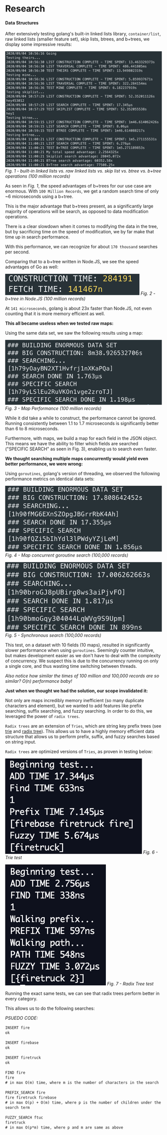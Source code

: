 # Research

#### Data Structures

After extensively testing golang's built-in linked lists library, `container/list`, raw linked lists (smaller feature set), skip lists, btrees, and b+trees, we display some impressive results:

![speed test](/assets/unknown-3.png)
_Fig. 1 - built-in linked lists vs. raw linked lists vs. skip list vs. btree vs. b+tree operations (100 million records)_

As seen in _Fig. 1_, the speed advantages of b+trees for our use case are enormous. With `100 Million Records`, we get a random search time of only ~6 microseconds using a b+tree.

This is the major advantage that b+trees present, as a significantly large majority of operations will be search, as opposed to data modification operations.

There is a clear slowdown when it comes to modifying the data in the tree, but by sacrificing time on the speed of modification, we by far make that time up in search performance.

With this performance, we can recognize for about `170 thousand` searches per second.

Comparing that to a b+tree written in Node.JS, we see the speed advantages of Go as well:

![speed comparison](/assets/unknown-1.png)
_Fig. 2 - b+tree in Node.JS (100 million records)_

At `141 microseconds`, golang is about 23x faster than Node.JS, not even counting that it is more memory efficient as well.

**This all became useless when we tested raw maps:**

Using the same data set, we saw the following results using a map:

![big data map](/assets/unknown-6.png)
_Fig. 3 - Map Performance (100 million records)_

While it did take a while to construct, the performance cannot be ignored. Running consistently between 1.1 to 1.7 microseconds is significantly better than 6 to 8 microseconds.

Furthermore, with maps, we build a map for each field in the JSON object. This means we have the ability to filter which fields are searched ("SPECIFIC SEARCH" as seen in Fig. 3), enabling us to search even faster.

**We thought searching multiple maps concurrently would yield even better performance, we were wrong:**

Using `goroutines`, golang's version of threading, we observed the following performance metrics on identical data sets:

![concurrent goroutine search](/assets/unknown-5.png)
_Fig. 4 - Map concurrent goroutine search (100,000 records)_

![sync search](/assets/unknown-4.png)
_Fig. 5 - Synchronous search (100,000 records)_

This test, on a dataset with 10 fields (10 maps), resulted in significantly slower performance when using `goroutines`. Seemingly counter intuitive, but makes development easier as we don't have to deal with the complexity of concurrency. We suspect this is due to the concurrency running on only a single core, and thus wasting time switching between threads.

_Also notice how similar the times of 100 million and 100,000 records are so similar? O(n) performance baby!_

**Just when we thought we had the solution, our scope invalidated it:**

Not only are maps incredibly memory inefficient (so many duplicate characters and element), but we wanted to add features like prefix searching, suffix searching, and fuzzy searching. In order to do this, we leveraged the power of `radix trees`.

`Radix trees` are an extension of `Tries`, which are string key prefix trees (see [trie](https://en.wikipedia.org/wiki/Trie) and [radix tree](https://en.wikipedia.org/wiki/Radix_tree)). This allows us to have a highly memory efficient data structure that allows us to perform prefix, suffix, and fuzzy searches based on string input.

`Radix trees` are optimized versions of `Tries`, as proven in testing below:

![trie test](/assets/unknown-8.png)
_Fig. 6 - Trie test_

![radix tree test](/assets/unknown-7.png)
_Fig. 7 - Radix Tree test_

Running the exact same tests, we can see that radix trees perform better in every category.

This allows us to do the following searches:

_PSUEDO CODE:_
```
INSERT fire
ok

INSERT firebase
ok

INSERT firetruck
ok

FIND fire
fire
# in max O(m) time, where m is the number of characters in the search

PREFIX_SEARCH fire
fire firetruck firebase
# in max O(p) + O(m) time, where p is the number of children under the search term

FUZZY_SEARCH ftuc
firetruck
# in max O(p*m) time, where p and m are same as above
```
